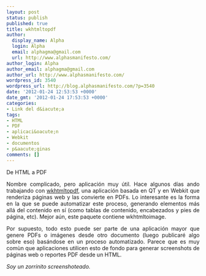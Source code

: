 ```yaml
---
layout: post
status: publish
published: true
title: wkhtmltopdf
author:
  display_name: Alpha
  login: Alpha
  email: alphagma@gmail.com
  url: http://www.alphasmanifesto.com/
author_login: Alpha
author_email: alphagma@gmail.com
author_url: http://www.alphasmanifesto.com/
wordpress_id: 3540
wordpress_url: http://blog.alphasmanifesto.com/?p=3540
date: '2012-01-24 12:53:53 +0000'
date_gmt: '2012-01-24 17:53:53 +0000'
categories:
- Link del d&iacute;a
tags:
- HTML
- PDF
- aplicaci&oacute;n
- Webkit
- documentos
- p&aacute;ginas
comments: []
---
```


De HTML a PDF

<p style="text-align: justify;">Nombre complicado, pero aplicaci&oacute;n muy &uacute;til. Hace algunos d&iacute;as ando trabajando con <a href="http://code.google.com/p/wkhtmltopdf/">wkhtmltopdf</a>, una aplicaci&oacute;n basada en QT y en Webkit que renderiza p&aacute;ginas web y las convierte en PDFs. Lo interesante es la forma en la que se puede automatizar este proceso, generando elementos m&aacute;s all&aacute; del contenido en s&iacute; (como tablas de contenido, encabezados y pies de p&aacute;gina, etc). Mejor a&uacute;n, este paquete contiene wkhtmltoimage.</p>
<p style="text-align: justify;">Por supuesto, todo esto puede ser parte de una aplicaci&oacute;n mayor que genere PDFs o im&aacute;genes desde otro documento (luego publicar&eacute; algo sobre eso) bas&aacute;ndose en un proceso automatizado. Parece que es muy com&ugrave;n que aplicaciones utilicen esto de fondo para generar screenshots de p&aacute;ginas web o reportes PDF desde un HTML.</p>
<p style="text-align: justify;"><em>Soy un zorrinito screenshoteado.</em></p>
